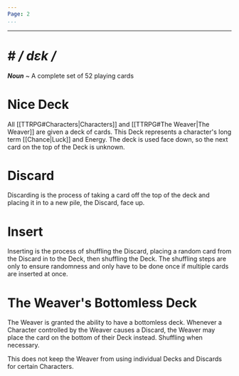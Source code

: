```yaml
---
Page: 2
...
```

---
# *# */ dɛk /**
***Noun*** ~ A complete set of 52 playing cards
# Nice Deck
All [[TTRPG#Characters|Characters]] and [[TTRPG#The Weaver|The Weaver]] are given a deck of cards. This Deck represents a character's long term [[Chance|Luck]] and Energy. The deck is used face down, so the next card on the top of the Deck is unknown.
# Discard
Discarding is the process of taking a card off the top of the deck and placing it in to a new pile, the Discard, face up.
# Insert
Inserting is the process of shuffling the Discard, placing a random card from the Discard in to the Deck, then shuffling the Deck. The shuffling steps are only to ensure randomness and only have to be done once if multiple cards are inserted at once.
# The Weaver's Bottomless Deck
The Weaver is granted the ability to have a bottomless deck. Whenever a Character controlled by the Weaver causes a Discard, the Weaver may place the card on the bottom of their Deck instead. Shuffling when necessary.

This does not keep the Weaver from using individual Decks and Discards for certain Characters.